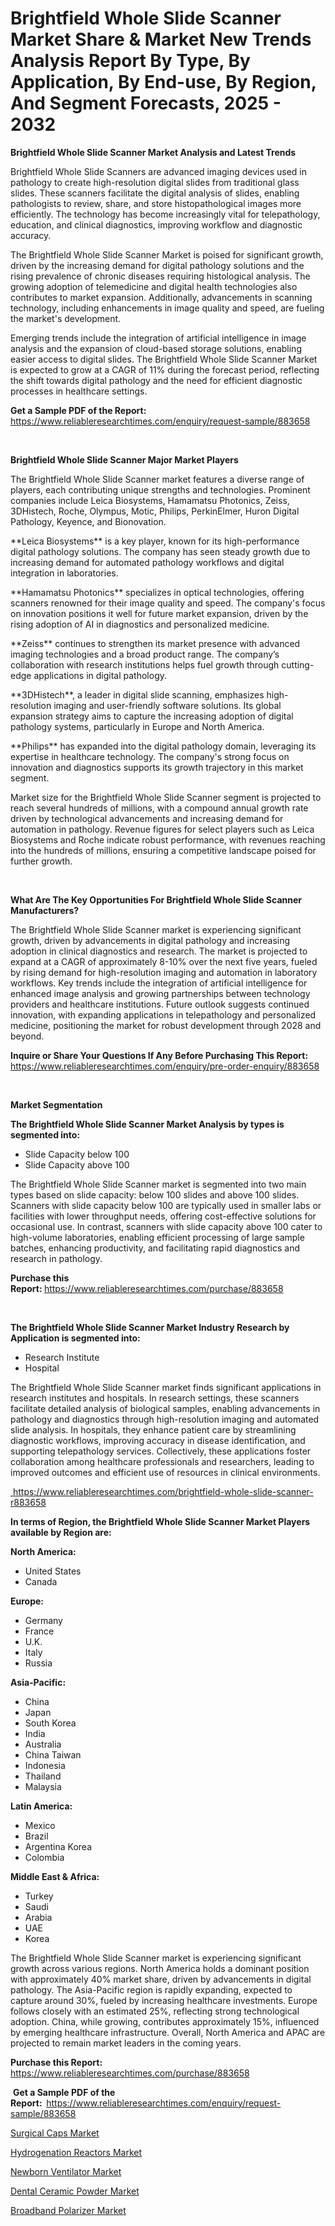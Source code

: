 <p><h1>Brightfield Whole Slide Scanner Market Share & Market New Trends Analysis Report By Type, By Application, By End-use, By Region, And Segment Forecasts, 2025 - 2032</h1></p><p><strong>Brightfield Whole Slide Scanner Market Analysis and Latest Trends</strong></p>
<p><p>Brightfield Whole Slide Scanners are advanced imaging devices used in pathology to create high-resolution digital slides from traditional glass slides. These scanners facilitate the digital analysis of slides, enabling pathologists to review, share, and store histopathological images more efficiently. The technology has become increasingly vital for telepathology, education, and clinical diagnostics, improving workflow and diagnostic accuracy.</p><p>The Brightfield Whole Slide Scanner Market is poised for significant growth, driven by the increasing demand for digital pathology solutions and the rising prevalence of chronic diseases requiring histological analysis. The growing adoption of telemedicine and digital health technologies also contributes to market expansion. Additionally, advancements in scanning technology, including enhancements in image quality and speed, are fueling the market's development. </p><p>Emerging trends include the integration of artificial intelligence in image analysis and the expansion of cloud-based storage solutions, enabling easier access to digital slides. The Brightfield Whole Slide Scanner Market is expected to grow at a CAGR of 11% during the forecast period, reflecting the shift towards digital pathology and the need for efficient diagnostic processes in healthcare settings.</p></p>
<p><strong>Get a Sample PDF of the Report:&nbsp;</strong> <a href="https://www.reliableresearchtimes.com/enquiry/request-sample/883658?utm_campaign=2264&utm_medium=2&utm_source=Github&utm_content=ia&utm_term=11042025&utm_id=brightfield-whole-slide-scanner">https://www.reliableresearchtimes.com/enquiry/request-sample/883658</a></p>
<p>&nbsp;</p>
<p><strong>Brightfield Whole Slide Scanner Major Market Players</strong></p>
<p><p>The Brightfield Whole Slide Scanner market features a diverse range of players, each contributing unique strengths and technologies. Prominent companies include Leica Biosystems, Hamamatsu Photonics, Zeiss, 3DHistech, Roche, Olympus, Motic, Philips, PerkinElmer, Huron Digital Pathology, Keyence, and Bionovation.</p><p>**Leica Biosystems** is a key player, known for its high-performance digital pathology solutions. The company has seen steady growth due to increasing demand for automated pathology workflows and digital integration in laboratories. </p><p>**Hamamatsu Photonics** specializes in optical technologies, offering scanners renowned for their image quality and speed. The company's focus on innovation positions it well for future market expansion, driven by the rising adoption of AI in diagnostics and personalized medicine.</p><p>**Zeiss** continues to strengthen its market presence with advanced imaging technologies and a broad product range. The company’s collaboration with research institutions helps fuel growth through cutting-edge applications in digital pathology.</p><p>**3DHistech**, a leader in digital slide scanning, emphasizes high-resolution imaging and user-friendly software solutions. Its global expansion strategy aims to capture the increasing adoption of digital pathology systems, particularly in Europe and North America.</p><p>**Philips** has expanded into the digital pathology domain, leveraging its expertise in healthcare technology. The company's strong focus on innovation and diagnostics supports its growth trajectory in this market segment.</p><p>Market size for the Brightfield Whole Slide Scanner segment is projected to reach several hundreds of millions, with a compound annual growth rate driven by technological advancements and increasing demand for automation in pathology. Revenue figures for select players such as Leica Biosystems and Roche indicate robust performance, with revenues reaching into the hundreds of millions, ensuring a competitive landscape poised for further growth.</p></p>
<p>&nbsp;</p>
<p><strong>What Are The Key Opportunities For Brightfield Whole Slide Scanner Manufacturers?</strong></p>
<p><p>The Brightfield Whole Slide Scanner market is experiencing significant growth, driven by advancements in digital pathology and increasing adoption in clinical diagnostics and research. The market is projected to expand at a CAGR of approximately 8-10% over the next five years, fueled by rising demand for high-resolution imaging and automation in laboratory workflows. Key trends include the integration of artificial intelligence for enhanced image analysis and growing partnerships between technology providers and healthcare institutions. Future outlook suggests continued innovation, with expanding applications in telepathology and personalized medicine, positioning the market for robust development through 2028 and beyond.</p></p>
<p><strong>Inquire or Share Your Questions If Any Before Purchasing This Report:</strong> <a href="https://www.reliableresearchtimes.com/enquiry/pre-order-enquiry/883658?utm_campaign=2264&utm_medium=2&utm_source=Github&utm_content=ia&utm_term=11042025&utm_id=brightfield-whole-slide-scanner">https://www.reliableresearchtimes.com/enquiry/pre-order-enquiry/883658</a></p>
<p>&nbsp;</p>
<p><strong>Market Segmentation</strong></p>
<p><strong>The Brightfield Whole Slide Scanner Market Analysis by types is segmented into:</strong></p>
<p><ul><li>Slide Capacity below 100</li><li>Slide Capacity above 100</li></ul></p>
<p><p>The Brightfield Whole Slide Scanner market is segmented into two main types based on slide capacity: below 100 slides and above 100 slides. Scanners with slide capacity below 100 are typically used in smaller labs or facilities with lower throughput needs, offering cost-effective solutions for occasional use. In contrast, scanners with slide capacity above 100 cater to high-volume laboratories, enabling efficient processing of large sample batches, enhancing productivity, and facilitating rapid diagnostics and research in pathology.</p></p>
<p><strong>Purchase this Report:&nbsp;</strong><a href="https://www.reliableresearchtimes.com/purchase/883658?utm_campaign=2264&utm_medium=2&utm_source=Github&utm_content=ia&utm_term=11042025&utm_id=brightfield-whole-slide-scanner">https://www.reliableresearchtimes.com/purchase/883658</a></p>
<p>&nbsp;</p>
<p><strong>The Brightfield Whole Slide Scanner Market Industry Research by Application is segmented into:</strong></p>
<p><ul><li>Research Institute</li><li>Hospital</li></ul></p>
<p><p>The Brightfield Whole Slide Scanner market finds significant applications in research institutes and hospitals. In research settings, these scanners facilitate detailed analysis of biological samples, enabling advancements in pathology and diagnostics through high-resolution imaging and automated slide analysis. In hospitals, they enhance patient care by streamlining diagnostic workflows, improving accuracy in disease identification, and supporting telepathology services. Collectively, these applications foster collaboration among healthcare professionals and researchers, leading to improved outcomes and efficient use of resources in clinical environments.</p></p>
<p><a href="https://www.reliableresearchtimes.com/brightfield-whole-slide-scanner-r883658?utm_campaign=2264&utm_medium=2&utm_source=Github&utm_content=ia&utm_term=11042025&utm_id=brightfield-whole-slide-scanner">&nbsp;https://www.reliableresearchtimes.com/brightfield-whole-slide-scanner-r883658</a></p>
<p><strong>In terms of Region, the Brightfield Whole Slide Scanner Market Players available by Region are:</strong></p>
<p>
    <p> <strong> North America: </strong>
        <ul>
            <li>United States</li>
            <li>Canada</li>
        </ul>
        </p> 
    <p> <strong> Europe: </strong>
        <ul>
            <li>Germany</li>
            <li>France</li>
            <li>U.K.</li>
            <li>Italy</li>
            <li>Russia</li>
        </ul>
        </p> 
    <p> <strong> Asia-Pacific: </strong>
        <ul>
            <li>China</li>
            <li>Japan</li>
            <li>South Korea</li>
            <li>India</li>
            <li>Australia</li>
            <li>China Taiwan</li>
            <li>Indonesia</li>
            <li>Thailand</li>
            <li>Malaysia</li>
        </ul>
        </p> 
    <p> <strong> Latin America: </strong>
        <ul>
            <li>Mexico</li>
            <li>Brazil</li>
            <li>Argentina Korea</li>
            <li>Colombia</li>
        </ul>
        </p> 
    <p> <strong> Middle East & Africa: </strong>
        <ul>
            <li>Turkey</li>
            <li>Saudi</li>
            <li>Arabia</li>
            <li>UAE</li>
            <li>Korea</li>
        </ul>
    </p>
    </p>
<p><p>The Brightfield Whole Slide Scanner market is experiencing significant growth across various regions. North America holds a dominant position with approximately 40% market share, driven by advancements in digital pathology. The Asia-Pacific region is rapidly expanding, expected to capture around 30%, fueled by increasing healthcare investments. Europe follows closely with an estimated 25%, reflecting strong technological adoption. China, while growing, contributes approximately 15%, influenced by emerging healthcare infrastructure. Overall, North America and APAC are projected to remain market leaders in the coming years.</p></p>
<p><strong>Purchase this Report: </strong><a href="https://www.reliableresearchtimes.com/purchase/883658?utm_campaign=2264&utm_medium=2&utm_source=Github&utm_content=ia&utm_term=11042025&utm_id=brightfield-whole-slide-scanner">https://www.reliableresearchtimes.com/purchase/883658</a></p>
<p>&nbsp;<strong>Get a Sample PDF of the Report:&nbsp;&nbsp;</strong><a href="https://www.reliableresearchtimes.com/enquiry/request-sample/883658?utm_campaign=2264&utm_medium=2&utm_source=Github&utm_content=ia&utm_term=11042025&utm_id=brightfield-whole-slide-scanner">https://www.reliableresearchtimes.com/enquiry/request-sample/883658</a></p>
<p><strong></strong></p>
<p><p><a href="https://www.linkedin.com/pulse/surgical-caps-market-growth-forecast-20252032-141-cagr-key-gebjf?utm_campaign=2264&utm_medium=2&utm_source=Github&utm_content=ia&utm_term=11042025&utm_id=brightfield-whole-slide-scanner">Surgical Caps Market</a></p><p><a href="https://github.com/donkalucine10/Market-Research-Report-List-1/blob/main/hydrogenation-reactors-market.md?utm_campaign=2264&utm_medium=2&utm_source=Github&utm_content=ia&utm_term=11042025&utm_id=brightfield-whole-slide-scanner">Hydrogenation Reactors Market</a></p><p><a href="https://www.linkedin.com/pulse/market-outlook-newborn-ventilator-industry-from-2025-2032-8a0jc?utm_campaign=2264&utm_medium=2&utm_source=Github&utm_content=ia&utm_term=11042025&utm_id=brightfield-whole-slide-scanner">Newborn Ventilator Market</a></p><p><a href="https://www.linkedin.com/pulse/report-global-dental-ceramic-powder-size-valuation-current-cagr-8vivf?utm_campaign=2264&utm_medium=2&utm_source=Github&utm_content=ia&utm_term=11042025&utm_id=brightfield-whole-slide-scanner">Dental Ceramic Powder Market</a></p><p><a href="https://github.com/shrebasokib/Market-Research-Report-List-1/blob/main/broadband-polarizer-market.md?utm_campaign=2264&utm_medium=2&utm_source=Github&utm_content=ia&utm_term=11042025&utm_id=brightfield-whole-slide-scanner">Broadband Polarizer Market</a></p></p>